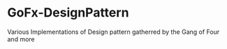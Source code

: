 # GoFx-DesignPattern
 Various Implementations of Design pattern gatherred by the Gang of Four and more  
